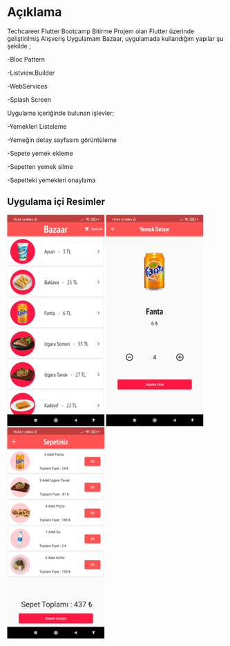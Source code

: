 # Açıklama

Techcareer Flutter Bootcamp Bitirme Projem olan Flutter üzerinde geliştirilmiş Alışveriş Uygulamam Bazaar, uygulamada kullandığım yapılar şu şekilde ;

-Bloc Pattern

-Listview.Builder

-WebServices 

-Splash Screen




Uygulama içeriğinde bulunan işlevler;

-Yemekleri Listeleme

-Yemeğin detay sayfasını görüntüleme

-Sepete yemek ekleme

-Sepetten yemek silme

-Sepetteki yemekleri onaylama


## Uygulama içi Resimler

<p float="left">
  <img src="/resimler/resim1.png" width="225" />
  <img src="/resimler/resim2.png" width="225" /> 
  <img src="/resimler/resim3.png" width="225" />
</p>

